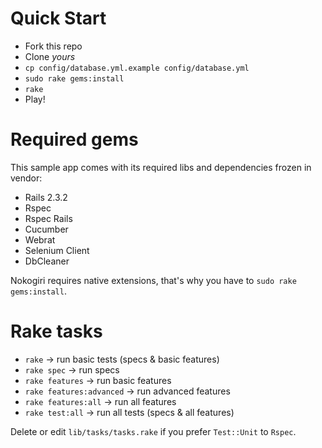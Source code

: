 Quick Start
===========

* Fork this repo
* Clone *yours*
* `cp config/database.yml.example config/database.yml`
* `sudo rake gems:install`
* `rake`
* Play!

Required gems
=============

This sample app comes with its required libs and dependencies frozen in vendor:

* Rails 2.3.2
* Rspec
* Rspec Rails
* Cucumber
* Webrat
* Selenium Client
* DbCleaner

Nokogiri requires native extensions, that's why you have to `sudo rake gems:install`.

Rake tasks
==========

* `rake` -> run basic tests (specs & basic features)
* `rake spec` -> run specs
* `rake features` -> run basic features
* `rake features:advanced` -> run advanced features
* `rake features:all` -> run all features
* `rake test:all` -> run all tests (specs & all features)

Delete or edit `lib/tasks/tasks.rake` if you prefer `Test::Unit` to `Rspec`.